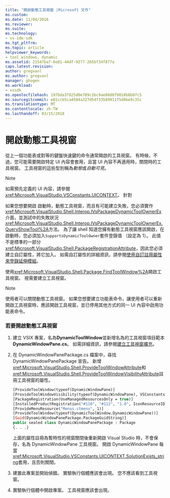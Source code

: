 ```yaml
---
title: "開啟動態工具視窗 |Microsoft 文件"
ms.custom: 
ms.date: 11/04/2016
ms.reviewer: 
ms.suite: 
ms.technology:
- vs-ide-sdk
ms.tgt_pltfrm: 
ms.topic: article
helpviewer_keywords:
- tool windows, dynamic
ms.assetid: 21547ba7-6e81-44df-9277-265bf34f877a
caps.latest.revision: 
author: gregvanl
ms.author: gregvanl
manager: ghogen
ms.workload:
- vssdk
ms.openlocfilehash: 197bda3f825d0e709c1bc9ae08d8f0018b8b07c5
ms.sourcegitcommit: e01ccb5ca4504a327d54f33589911f5d8be9c35c
ms.translationtype: MT
ms.contentlocale: zh-TW
ms.lasthandoff: 03/15/2018
---
```

# <a name="opening-a-dynamic-tool-window"></a>開啟動態工具視窗
從上一個功能表或對等的鍵盤快速鍵的命令通常開啟的工具視窗。 有時候，不過，您可能需要開啟特定 UI 內容會套用，且當 UI 內容不再適用時，關閉時的工具視窗。 工具視窗的這些型別稱為*動態*或*自動可見*。  
  
> [!NOTE]
>  如需預先定義的 UI 內容，請參閱<xref:Microsoft.VisualStudio.VSConstants.UICONTEXT>。 針對  
  
 如果您想要開啟 啟動時，動態工具視窗，而且有可能建立失敗，您必須實作<xref:Microsoft.VisualStudio.Shell.Interop.IVsPackageDynamicToolOwnerEx>介面，並測試中的失敗狀況<xref:Microsoft.VisualStudio.Shell.Interop.IVsPackageDynamicToolOwnerEx.QueryShowTool%2A>方法。 為了讓 shell 知道您擁有動態工具視窗應該開啟，在啟動時，您必須加入`SupportsDynamicToolOwner`套件登錄值 （設定為 1）。 此值不是標準的一部分<xref:Microsoft.VisualStudio.Shell.PackageRegistrationAttribute>，因此您必須建立自訂屬性，將它加入。 如需自訂屬性的詳細資訊，請參閱[使用自訂註冊屬性來登錄延伸模組](../extensibility/registering-and-unregistering-vspackages.md#using-a-custom-registration-attribute-to-register-an-extension)。  
  
 使用<xref:Microsoft.VisualStudio.Shell.Package.FindToolWindow%2A>開啟工具視窗。 視需要建立工具視窗。  
  
> [!NOTE]
>  使用者可以關閉動態工具視窗。 如果您想要建立功能表命令，讓使用者可以重新開啟工具視窗時，應該開啟工具視窗，並已停用其他方式的同一 UI 內容中啟用功能表命令。  
  
### <a name="to-open-a-dynamic-tool-window"></a>若要開啟動態工具視窗  
  
1.  建立 VSIX 專案，名為**DynamicToolWindow**並新增名為的工具視窗項目範本**DynamicWindowPane.cs**。 如需詳細資訊，請參閱[建立工具視窗擴充](../extensibility/creating-an-extension-with-a-tool-window.md)。  
  
2.  在 DynamicWindowPanePackage.cs 檔案中，尋找 DynamicWindowPanePackage 宣告。 新增<xref:Microsoft.VisualStudio.Shell.ProvideToolWindowAttribute>和<xref:Microsoft.VisualStudio.Shell.ProvideToolWindowVisibilityAttribute>註冊工具視窗的屬性。  
  
    ```vb  
    [ProvideToolWindow(typeof(DynamicWindowPane)]  
    [ProvideToolWindowVisibility(typeof(DynamicWindowPane), VSConstants.UICONTEXT.SolutionExists_string)]  
    [PackageRegistration(UseManagedResourcesOnly = true)]  
    [InstalledProductRegistration("#110", "#112", "1.0", IconResourceID = 400)] // Info on this package for Help/About  
    [ProvideMenuResource("Menus.ctmenu", 1)]  
    [ProvideToolWindow(typeof(DynamicToolWindow.DynamicWindowPane))]  
    [Guid(DynamicWindowPanePackage.PackageGuidString)]  
    public sealed class DynamicWindowPanePackage : Package  
    {. . .}  
    ```  
  
     上面的屬性註冊為暫時性的視窗關閉後重新開啟 Visual Studio 時，不會保存，名為 DynamicWindowPane 工具視窗。 開啟 DynamicWindowPane 每當<xref:Microsoft.VisualStudio.VSConstants.UICONTEXT.SolutionExists_string>套用，且否則關閉。  
  
3.  建置此專案並開始偵錯。 實驗執行個體應該會出現。 您不應該看到工具視窗。  
  
4.  實驗執行個體中開啟專案。 工具視窗應該會出現。